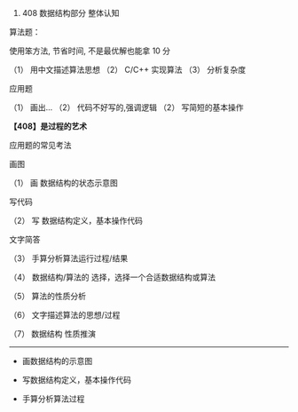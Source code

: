 1. 408 数据结构部分 整体认知

算法题：

使用笨方法, 节省时间, 不是最优解也能拿 10 分

（1） 用中文描述算法思想
（2） C/C++ 实现算法
（3） 分析复杂度

应用题

（1） 画出...
（2） 代码不好写的,强调逻辑
（2） 写简短的基本操作

**【408】是过程的艺术**

应用题的常见考法

画图

（1） 画 数据结构的状态示意图

写代码

（2） 写 数据结构定义，基本操作代码

文字简答

（3） 手算分析算法运行过程/结果

（4） 数据结构/算法的 选择，选择一个合适数据结构或算法

（5） 算法的性质分析

（6） 文字描述算法的思想/过程

（7） 数据结构 性质推演

--------------------------------

* 画数据结构的示意图

* 写数据结构定义，基本操作代码

* 手算分析算法过程

